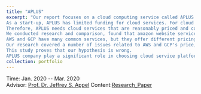 ```yaml
---
title: "APLUS"
excerpt: "Our report focuses on a cloud computing service called APLUS. 
As a start-up, APLUS has limited funding for cloud services. For cloud services, what we desperately need.
Therefore, APLUS needs cloud services that are reasonably priced and cost effective.
We conducted research and comparison, found that amazon website service is cheaper than Google cloud platform.
AWS and GCP have many common services, but they offer different pricing models for customers.
Our research covered a number of issues related to AWS and GCP's price, value, and storage space.
This study proves that our hypothesis is wrong.
APLUS company play a significant role in choosing cloud service platforms." <br/>  
collection: portfolio
---
```


<i class='fas fa-calendar-alt'></i> Time: Jan. 2020 -- Mar. 2020   <br>
<i class='fas fa-address-book'></i> Advisor: [Prof. Dr. Jeffrey S. Appel](https://www.alliant.edu/faculty/jeffrey-appel)
Content:[Research_Paper](https://aliceyu68.github.io/tongjie-yu.github.io/files/APLUS_Final_Paper.pdf)
